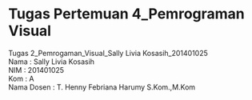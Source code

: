 # Tugas Pertemuan 4_Pemrograman Visual
Tugas 2_Pemrogaman_Visual_Sally Livia Kosasih_201401025  
Nama : Sally Livia Kosasih  
NIM : 201401025  
Kom : A  
Nama Dosen : T. Henny Febriana Harumy S.Kom.,M.Kom  

